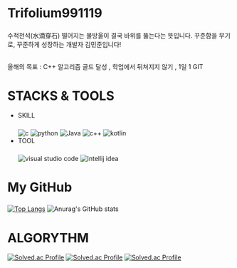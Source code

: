 # Trifolium991119

###
수적천석(水滴穿石) 떨어지는 물방울이 결국 바위를 뚫는다는 뜻입니다.
꾸준함을 무기로, 꾸준하게 성장하는 개발자 김민준입니다!

##
올해의 목표 : C++ 알고리즘 골드 달성 , 학업에서 뒤쳐지지 않기 , 1일 1 GIT 

# STACKS & TOOLS
- SKILL
  ###
  ![c](https://img.shields.io/badge/C-A8B9CC.svg?&style=for-the-badge&logo=c&logoColor=white)
  ![python](https://img.shields.io/badge/python-3776AB.svg?&style=for-the-badge&logo=python&logoColor=white)
  ![Java](https://img.shields.io/badge/Java-007396.svg?&style=for-the-badge&logo=jameson&logoColor=white)
  ![c++](https://img.shields.io/badge/C++-00599C.svg?&style=for-the-badge&logo=cplusplus&logoColor=white)
  ![kotlin](https://img.shields.io/badge/kotlin-7F52FF.svg?&style=for-the-badge&logo=kotlin&logoColor=white)
- TOOL
  ###
  ![visual studio code](https://img.shields.io/badge/visual%20studio%20code-007ACC.svg?&style=for-the-badge&logo=visualstudiocode&logoColor=white)
  ![intellij idea](https://img.shields.io/badge/intellij%20idea-000000.svg?&style=for-the-badge&logo=intellijidea&logoColor=white)

  

# My GitHub
  ###
  [![Top Langs](https://github-readme-stats.vercel.app/api/top-langs/?username=kimmj-stale)](https://github.com/kimmj-stale/github-readme-stats)
  ![Anurag's GitHub stats](https://github-readme-stats.vercel.app/api?username=kim-minjun&show_icons=true&theme=dark)
  

# ALGORYTHM
[![Solved.ac Profile](http://mazassumnida.wtf/api/v2/generate_badge?boj=cvzx991119)](https://solved.ac/cvzx991119/)
[![Solved.ac Profile](http://mazassumnida.wtf/api/v2/generate_badge?boj=trifolium991119)](https://solved.ac/trifolium991119/)
[![Solved.ac Profile](http://mazassumnida.wtf/api/v2/generate_badge?boj=verox0304)](https://solved.ac/verox0304/)

